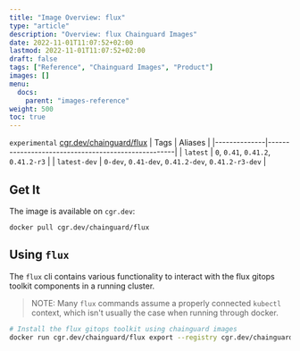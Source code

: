 ```yaml
---
title: "Image Overview: flux"
type: "article"
description: "Overview: flux Chainguard Images"
date: 2022-11-01T11:07:52+02:00
lastmod: 2022-11-01T11:07:52+02:00
draft: false
tags: ["Reference", "Chainguard Images", "Product"]
images: []
menu:
  docs:
    parent: "images-reference"
weight: 500
toc: true
---
```


`experimental` [cgr.dev/chainguard/flux](https://github.com/chainguard-images/images/tree/main/images/flux)
| Tags         | Aliases                                            |
|--------------|----------------------------------------------------|
| `latest`     | `0`, `0.41`, `0.41.2`, `0.41.2-r3`                 |
| `latest-dev` | `0-dev`, `0.41-dev`, `0.41.2-dev`, `0.41.2-r3-dev` |



## Get It

The image is available on `cgr.dev`:

```
docker pull cgr.dev/chainguard/flux
```

## Using `flux`

The `flux` cli contains various functionality to interact with the flux gitops toolkit components in a running cluster.

> NOTE: Many `flux` commands assume a properly connected `kubectl` context, which isn't usually the case when running through docker.

```bash
# Install the flux gitops toolkit using chainguard images
docker run cgr.dev/chainguard/flux export --registry cgr.dev/chainguard | kubectl apply -f -
```


